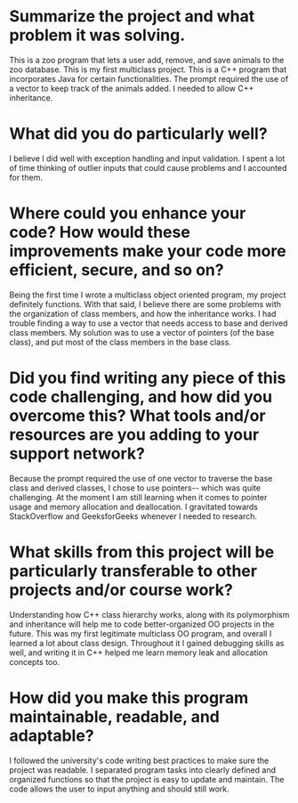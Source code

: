 # Summarize the project and what problem it was solving.
This is a zoo program that lets a user add, remove, and save animals to the zoo database.
This is my first multiclass project. This is a C++ program that incorporates Java for certain functionalities.
The prompt required the use of a vector to keep track of the animals added. I needed to allow C++ inheritance.

# What did you do particularly well?
I believe I did well with exception handling and input validation. I spent a lot of time thinking of outlier inputs that could cause problems and I accounted for them.

# Where could you enhance your code? How would these improvements make your code more efficient, secure, and so on?
Being the first time I wrote a multiclass object oriented program, my project definitely functions. With that said, I believe there are some problems with the organization of class members, and how the inheritance works. I had trouble finding a way to use a vector that needs access to base and derived class members. My solution was to use a vector of pointers (of the base class), and put most of the class members in the base class.

# Did you find writing any piece of this code challenging, and how did you overcome this? What tools and/or resources are you adding to your support network?
Because the prompt required the use of one vector to traverse the base class and derived classes, I chose to use pointers-- which was quite challenging. At the moment I am still learning when it comes to pointer usage and memory allocation and deallocation.
I gravitated towards StackOverflow and GeeksforGeeks whenever I needed to research.

# What skills from this project will be particularly transferable to other projects and/or course work?
Understanding how C++ class hierarchy works, along with its polymorphism and inheritance will help me to code better-organized OO projects in the future. This was my first legitimate multiclass OO program, and overall I learned a lot about class design. Throughout it I gained debugging skills as well, and writing it in C++ helped me learn memory leak and allocation concepts too.

# How did you make this program maintainable, readable, and adaptable?
I followed the university's code writing best practices to make sure the project was readable.
I separated program tasks into clearly defined and organized functions so that the project is easy to update and maintain. The code allows the user to input anything and should still work.
